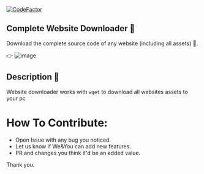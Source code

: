 
[![CodeFactor](https://www.codefactor.io/repository/github/badrshs/windows-form-website-downloader/badge)](https://www.codefactor.io/repository/github/badrshs/windows-form-website-downloader)

## Complete Website Downloader 💾
Download the complete source code of any website (including all assets) 🔨.

👉  ![image](https://user-images.githubusercontent.com/26596347/136267623-26aa15a2-0520-4900-93ca-1e50e803d20d.png)

## Description 📒
 Website downloader works with `wget` to download all websites assets to your pc 
 
# How To Contribute:
 - Open Issue with any bug you noticed.
 - Let us know if We&You can add new features.
 - PR and changes you think it'd be an added value.

Thank you.
 

